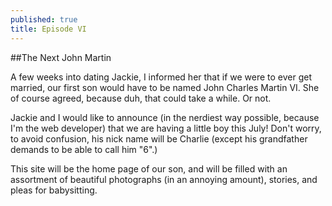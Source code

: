 ```yaml
---
published: true
title: Episode VI
---
```



##The Next John Martin

A few weeks into dating Jackie, I informed her that if we were to ever get married, our first son would have to be named John Charles Martin VI. She of course agreed, because duh, that could take a while. Or not.

Jackie and I would like to announce (in the nerdiest way possible, because I'm the web developer) that we are having a little boy this July! Don't worry, to avoid confusion, his nick name will be Charlie (except his grandfather demands to be able to call him "6".)

This site will be the home page of our son, and will be filled with an assortment of beautiful photographs (in an annoying amount), stories, and pleas for babysitting.
